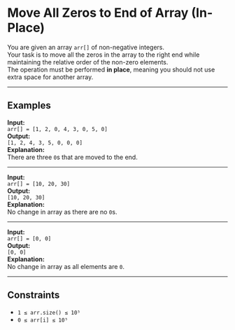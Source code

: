 # Move All Zeros to End of Array (In-Place)

You are given an array `arr[]` of non-negative integers.  
Your task is to move all the zeros in the array to the right end while maintaining the relative order of the non-zero elements.  
The operation must be performed **in place**, meaning you should not use extra space for another array.

---

## Examples

**Input:**  
`arr[] = [1, 2, 0, 4, 3, 0, 5, 0]`  
**Output:**  
`[1, 2, 4, 3, 5, 0, 0, 0]`  
**Explanation:**  
There are three `0`s that are moved to the end.

---

**Input:**  
`arr[] = [10, 20, 30]`  
**Output:**  
`[10, 20, 30]`  
**Explanation:**  
No change in array as there are no `0`s.

---

**Input:**  
`arr[] = [0, 0]`  
**Output:**  
`[0, 0]`  
**Explanation:**  
No change in array as all elements are `0`.

---

## Constraints

- `1 ≤ arr.size() ≤ 10⁵`  
- `0 ≤ arr[i] ≤ 10⁵`